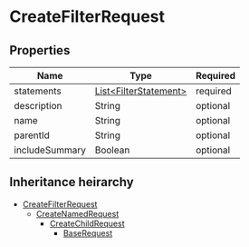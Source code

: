 

# CreateFilterRequest

## Properties

Name | Type | Required
-------- | -------- | --------
statements | [List&lt;FilterStatement&gt;](FilterStatement.md) | required
description | String | optional
name | String | optional
parentId | String | optional
includeSummary | Boolean | optional




## Inheritance heirarchy


* [CreateFilterRequest](CreateFilterRequest.md)
    * [CreateNamedRequest](CreateNamedRequest.md)
        * [CreateChildRequest](CreateChildRequest.md)
            * [BaseRequest](BaseRequest.md)
